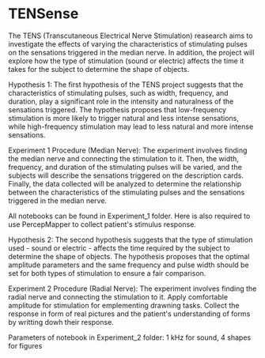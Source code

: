 # TENSense
The TENS (Transcutaneous Electrical Nerve Stimulation) reasearch aims to investigate the effects of varying the characteristics of stimulating pulses on the sensations triggered in the median nerve. In addition, the project will explore how the type of stimulation (sound or electric) affects the time it takes for the subject to determine the shape of objects.

Hypothesis 1:
The first hypothesis of the TENS project suggests that the characteristics of stimulating pulses, such as width, frequency, and duration, play a significant role in the intensity and naturalness of the sensations triggered. The hypothesis proposes that low-frequency stimulation is more likely to trigger natural and less intense sensations, while high-frequency stimulation may lead to less natural and more intense sensations.

Experiment 1 Procedure (Median Nerve):
The experiment involves finding the median nerve and connecting the stimulation to it. Then, the width, frequency, and duration of the stimulating pulses will be varied, and the subjects will describe the sensations triggered on the description cards. Finally, the data collected will be analyzed to determine the relationship between the characteristics of the stimulating pulses and the sensations triggered in the median nerve. 

All notebooks can be found in Experiment_1 folder. Here is also required to use PercepMapper to collect patient's stimulus response.

Hypothesis 2:
The second hypothesis suggests that the type of stimulation used - sound or electric - affects the time required by the subject to determine the shape of objects. The hypothesis proposes that the optimal amplitude parameters and the same frequency and pulse width should be set for both types of stimulation to ensure a fair comparison.

Experiment 2 Procedure (Radial Nerve):
The experiment involves finding the radial nerve and connecting the stimulation to it. Apply comfortable amplitude for stimulation for emplementing drawning tasks. Collect the response in form of real pictures and the patient's understanding of forms by writting dowh their response.

Parameters of notebook in Experiment_2 folder: 1 kHz for sound, 4 shapes for figures
